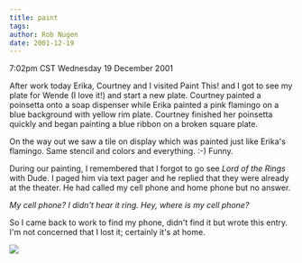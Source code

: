 ```yaml
---
title: paint
tags: 
author: Rob Nugen
date: 2001-12-19
---
```


<title>Paint This Bee-yatch!</title>
<p class=date>7:02pm CST Wednesday 19 December 2001</p>

<p>After work today Erika, Courtney and I visited Paint This! and I
got to see my plate for Wende (I love it!) and start a new plate.
Courtney painted a poinsetta onto a soap dispenser while Erika painted
a pink flamingo on a blue background with yellow rim plate.  Courtney
finished her poinsetta quickly and began painting a blue ribbon on a
broken square plate.</p>

<p>On the way out we saw a tile on display which was painted just like
Erika's flamingo.  Same stencil and colors and everything.  :-)
Funny.</p>

<p>During our painting, I remembered that I forgot to go see <em>Lord
of the Rings</em> with Dude.  I paged him via text pager and he
replied that they were already at the theater.  He had called my cell
phone and home phone but no answer.</p>

<p><em>My cell phone?  I didn't hear it ring.  Hey, where is my cell
phone?</em></p>

<p>So I came back to work to find my phone, didn't find it but wrote
this entry.  I'm not concerned that I lost it; certainly it's at
home.</p>

<p><img src='/images/rob/wL-ROB.gif'/></p>

